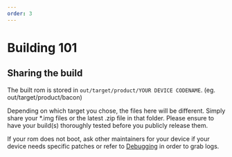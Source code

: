 ```yaml
---
order: 3
---
```


# Building 101

## Sharing the build

The built rom is stored in `out/target/product/YOUR DEVICE CODENAME`. 
(eg. out/target/product/bacon)

Depending on which target you chose, the files here will be different.
Simply share your *.img files or the latest .zip file in that folder. Please ensure to have your build(s) thoroughly tested before you publicly release them.

If your rom does not boot, ask other maintainers for your device if your device needs specific patches or refer to [Debugging](../Debugging) in order to grab logs.
